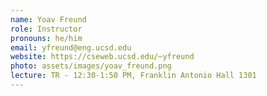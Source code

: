 ```yaml
---
name: Yoav Freund
role: Instructor
pronouns: he/him
email: yfreund@eng.ucsd.edu
website: https://cseweb.ucsd.edu/~yfreund
photo: assets/images/yoav_freund.png
lecture: TR - 12:30-1:50 PM, Franklin Antonio Hall 1301
---
```

